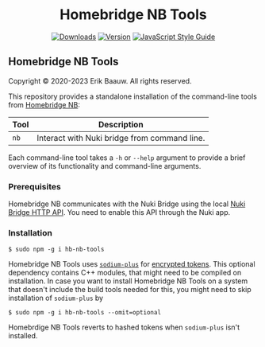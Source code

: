 <span align="center">

# Homebridge NB Tools
[![Downloads](https://img.shields.io/npm/dt/hb-nb-tools.svg)](https://www.npmjs.com/package/hb-nb-tools)
[![Version](https://img.shields.io/npm/v/hb-nb-tools.svg)](https://www.npmjs.com/package/hb-nb-tools)
[![JavaScript Style Guide](https://img.shields.io/badge/code_style-standard-brightgreen.svg)](https://standardjs.com)

</span>

## Homebridge NB Tools
Copyright © 2020-2023 Erik Baauw. All rights reserved.

This repository provides a standalone installation of the command-line tools from [Homebridge NB](https://github.com/ebaauw/homebridge-nb):

Tool      | Description
--------- | -----------
`nb `     | Interact with Nuki bridge from command line.

Each command-line tool takes a `-h` or `--help` argument to provide a brief overview of its functionality and command-line arguments.

### Prerequisites
Homebridge NB communicates with the Nuki Bridge using the local
[Nuki Bridge HTTP API](https://developer.nuki.io/page/nuki-bridge-http-api-1-12/4).
You need to enable this API through the Nuki app.

### Installation
```
$ sudo npm -g i hb-nb-tools
```
Homebridge NB Tools uses [`sodium-plus`](https://github.com/paragonie/sodium-plus) for [encrypted tokens](https://developer.nuki.io/t/bridge-beta-fw-1-22-1-2-14-0-with-new-encrypted-bridge-http-api-token/15816).
This optional dependency contains C++ modules, that might need to be compiled on installation.
In case you want to install Homebridge NB Tools on a system that doesn't include the build tools needed for this, you might need to skip installation of `sodium-plus` by
```
$ sudo npm -g i hb-nb-tools --omit=optional
```
Homebrdige NB Tools reverts to hashed tokens when `sodium-plus` isn't installed.
